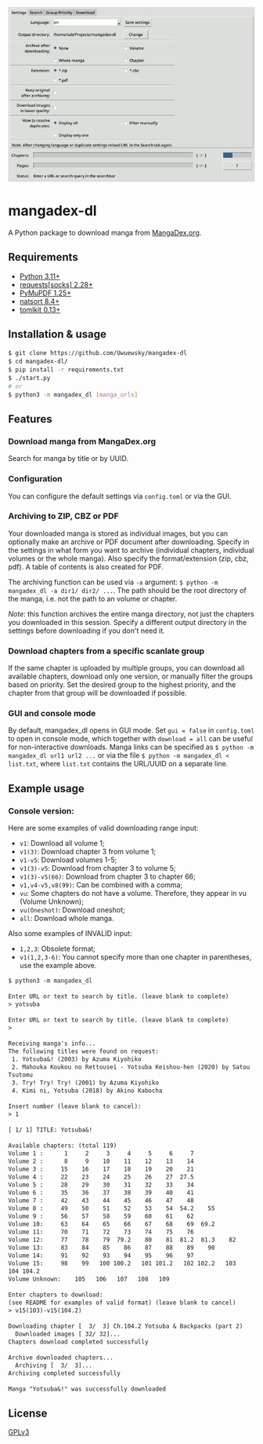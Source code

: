 ![Screenshot](screenshot.gif)

# mangadex-dl
A Python package to download manga from [MangaDex.org](https://mangadex.org/).

## Requirements
  * [Python 3.11+](https://www.python.org/downloads/)
  * [requests\[socks\] 2.28+](https://pypi.org/project/requests/)
  * [PyMuPDF 1.25+](https://pypi.org/project/PyMuPDF/)
  * [natsort 8.4+](https://pypi.org/project/natsort/)
  * [tomlkit 0.13+](https://pypi.org/project/tomlkit/)

## Installation & usage
```bash
$ git clone https://github.com/Uwuewsky/mangadex-dl
$ cd mangadex-dl/
$ pip install -r requirements.txt
$ ./start.py
# or
$ python3 -m mangadex_dl [manga_urls]
```

## Features

### Download manga from MangaDex.org
Search for manga by title or by UUID.

### Configuration
You can configure the default settings via `config.toml` or via the GUI.

### Archiving to ZIP, CBZ or PDF
Your downloaded manga is stored as individual images, but you can optionally make an archive or PDF document after downloading. Specify in the settings in what form you want to archive (individual chapters, individual volumes or the whole manga). Also specify the format/extension (zip, cbz, pdf). A table of contents is also created for PDF.

The archiving function can be used via `-a` argument: `$ python -m mangadex_dl -a dir1/ dir2/ ...`. The path should be the root directory of the manga, i.e. not the path to an volume or chapter.

*Note*: this function archives the entire manga directory, not just the chapters you downloaded in this session. Specify a different output directory in the settings before downloading if you don't need it.

### Download chapters from a specific scanlate group
If the same chapter is uploaded by multiple groups, you can download all available chapters, download only one version, or manually filter the groups based on priority. Set the desired group to the highest priority, and the chapter from that group will be downloaded if possible.

### GUI and console mode
By default, mangadex_dl opens in GUI mode. Set `gui = false` in `config.toml` to open in console mode, which together with `download = all` can be useful for non-interactive downloads. Manga links can be specified as `$ python -m mangadex_dl url1 url2 ...` or via the file `$ python -m mangadex_dl < list.txt`, where `list.txt` contains the URL/UUID on a separate line.

## Example usage

### Console version:

Here are some examples of valid downloading range input:
* `v1`: Download all volume 1;
* `v1(3)`: Download chapter 3 from volume 1;
* `v1-v5`: Download volumes 1-5;
* `v1(3)-v5`: Download from chapter 3 to volume 5;
* `v1(3)-v5(66)`: Download from chapter 3 to chapter 66;
* `v1,v4-v5,v8(99)`: Can be combined with a comma;
* `vu`: Some chapters do not have a volume. Therefore, they appear in vu (Volume Unknown);
* `vu(Oneshot)`: Download oneshot;
* `all`: Download whole manga.

Also some examples of INVALID input:
* `1,2,3`: Obsolete format;
* `v1(1,2,3-6)`: You cannot specify more than one chapter in parentheses, use the example above.

```
$ python3 -m mangadex_dl

Enter URL or text to search by title. (leave blank to complete)
> yotsuba

Enter URL or text to search by title. (leave blank to complete)
> 

Receiving manga's info...
The following titles were found on request:
 1. Yotsuba&! (2003) by Azuma Kiyohiko
 2. Mahouka Koukou no Rettousei - Yotsuba Keishou-hen (2020) by Satou Tsutomu
 3. Try! Try! Try! (2001) by Azuma Kiyohiko
 4. Kimi ni, Yotsuba (2018) by Akino Kabocha
 
Insert number (leave blank to cancel):
> 1

[ 1/ 1] TITLE: Yotsuba&!

Available chapters: (total 119)
Volume 1 :      1     2     3     4     5     6     7
Volume 2 :      8     9    10    11    12    13    14
Volume 3 :     15    16    17    18    19    20    21
Volume 4 :     22    23    24    25    26    27  27.5
Volume 5 :     28    29    30    31    32    33    34
Volume 6 :     35    36    37    38    39    40    41
Volume 7 :     42    43    44    45    46    47    48
Volume 8 :     49    50    51    52    53    54  54.2    55
Volume 9 :     56    57    58    59    60    61    62
Volume 10:     63    64    65    66    67    68    69  69.2
Volume 11:     70    71    72    73    74    75    76
Volume 12:     77    78    79  79.2    80    81  81.2  81.3    82
Volume 13:     83    84    85    86    87    88    89    90
Volume 14:     91    92    93    94    95    96    97
Volume 15:     98    99   100 100.2   101 101.2   102 102.2   103   104 104.2
Volume Unknown:    105   106   107   108   109

Enter chapters to download:
(see README for examples of valid format) (leave blank to cancel)
> v15(103)-v15(104.2)

Downloading chapter [  3/  3] Ch.104.2 Yotsuba & Backpacks (part 2)
  Downloaded images [ 32/ 32]...
Chapters download completed successfully

Archive downloaded chapters...
  Archiving [  3/  3]...
Archiving completed successfully

Manga "Yotsuba&!" was successfully downloaded
```

## License
[GPLv3](https://www.gnu.org/licenses/gpl-3.0.html)
